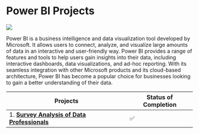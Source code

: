 # **Power BI Projects**
![](https://github.com/SumitxThokar/Power_BI_Projects./blob/main/image/pexels-rodnae-productions-7947663.jpg)


Power BI is a business intelligence and data visualization tool developed by Microsoft. It allows users to connect, analyze, and visualize large amounts of data in an interactive and user-friendly way. Power BI provides a range of features and tools to help users gain insights into their data, including interactive dashboards, data visualizations, and ad-hoc reporting. With its seamless integration with other Microsoft products and its cloud-based architecture, Power BI has become a popular choice for businesses looking to gain a better understanding of their data.

| **Projects** | **Status of Completion** |
| ----- | -----|
| 1. [**Survey Analysis of Data Professionals**](https://github.com/SumitxThokar/Power_BI_Projects./blob/main/First%20Power%20BI%20(Alex)/project_1.pbix) | :white_check_mark: |
